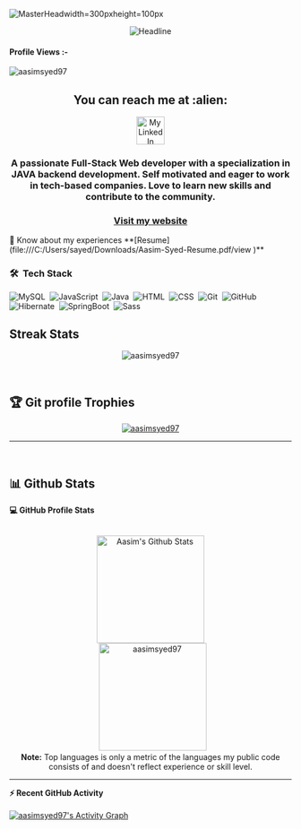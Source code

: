 ![MasterHeadwidth=300pxheight=100px](https://images.hdqwalls.com/wallpapers/think-twice-code-once.jpg)
<!-- ![MasterHead](https://www.learnupon.com/wp-content/uploads/@2x-Blog-Multimodal-Learning-Animation.gif) -->
  
 <div align=center>
        <img src="https://readme-typing-svg.herokuapp.com?color=ff33df&size=32&center=true&vCenter=true&width=600&height=50&lines=Hi+there+I'm+Aasim+Syed+%F0%9F%91%8B;Back-End+Developer;Problem+Solver;front+End+Developer;Open-Source+Enthusiast" alt="Headline" />
    </div>
    
<p align="right"> <h4>Profile Views :-</h4> <img src="https://komarev.com/ghpvc/?username=aasimsyed97&label=Profile%20views&color=0e75b6&style=flat"
    alt="aasimsyed97" /> 
  </p>
  
  <h2 align="center">You can reach me at :alien:</h2>

<p align="center">
  <a href="https://www.linkedin.com/in/aasim-syed-4066b4243/">
    <img src="https://www.vectorlogo.zone/logos/linkedin/linkedin-icon.svg" alt="My LinkedIn" height="50" width="50">
  </a>

</p>

<div align="center" size='20px'>
 <h3>
 A passionate Full-Stack Web developer with a specialization in JAVA backend development. Self motivated and eager to work in tech-based companies. Love to learn new skills and contribute to the community.
 </h3>
</div>

<h3 align="center" text-decoration="none"><a href="https://aasimsyed97.github.io/" target="_blank" rel="noopener noreferrer" >
    Visit my website
</a></h3> 
📄 Know about my experiences **[Resume](file:///C:/Users/sayed/Downloads/Aasim-Syed-Resume.pdf/view )**

<!-- - 🎯 Front-end and Back-end Developer-->


### 🛠 &nbsp;Tech Stack

![MySQL](https://img.shields.io/badge/-MySQL-05122A?style=flat&logo=mysql)&nbsp;
![JavaScript](https://img.shields.io/badge/-JavaScript-05122A?style=flat&logo=javascript)&nbsp;
![Java](https://img.shields.io/badge/-Java-05122A?style=flat&logo=Java&logoColor=FFA518)&nbsp;
![HTML](https://img.shields.io/badge/-HTML-05122A?style=flat&logo=HTML5)&nbsp;
![CSS](https://img.shields.io/badge/-CSS-05122A?style=flat&logo=CSS3&logoColor=1572B6)&nbsp;
![Git](https://img.shields.io/badge/-Git-05122A?style=flat&logo=git)&nbsp;
![GitHub](https://img.shields.io/badge/-GitHub-05122A?style=flat&logo=github)&nbsp;
![Hibernate](https://img.shields.io/badge/-Hibernate-05122A?style=flat&logo=hibernate)&nbsp;
![SpringBoot](https://img.shields.io/badge/-SpringBoot-05122A?style=flat&logo=springboot)&nbsp;
![Sass](https://img.shields.io/badge/-Sass-05122A?style=flat&logo=sass)&nbsp;

## Streak Stats
<p align="center"><img src="https://github-readme-streak-stats.herokuapp.com/?user=aasimsyed97&theme=algolia" alt="aasimsyed97" /></p>
  
  <br/>

## :trophy: Git profile Trophies

<p align="center"> <a href="https://github.com/ryo-ma/github-profile-trophy"><img src="https://github-profile-trophy.vercel.app/?username=aasimsyed97&layout=compact&theme=algolia" alt="aasimsyed97" /></a> </p>

-----
  <br>
  
  ## 📊 Github Stats

  <summary><b>💻 GitHub Profile Stats</b></summary>
  <br/>
  <p align="center">
    <a href="https://github.com/anuraghazra/github-readme-stats"><img alt="Aasim's Github Stats" src="https://github-readme-stats.vercel.app/api?username=aasimsyed97&show_icons=true&count_private=true&theme=algolia" height="192px"/></a>
<br/>
  &nbsp;
	  <img src="https://github-readme-stats.vercel.app/api/top-langs?username=aasimsyed&langs_count=10&show_icons=true&locale=en&layout=compact&theme=algolia" alt="aasimsyed97" height="192px"/>
  <br/>
  <b>Note:</b> Top languages is only a metric of the languages my public code consists of and doesn't reflect experience or skill level.
  </p>

----

  <summary><b>⚡ Recent GitHub Activity</b></summary>
  <br/>
   <a href="https://github.com/aasimsyed97"><img alt="aasimsyed97's Activity Graph" src="https://activity-graph.herokuapp.com/graph?username=aasimsyed97&custom_title=aasimsyed97's%20Contribution%20Graph&theme=react-dark" /></a>
  <br/>
